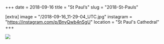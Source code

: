 +++
date = 2018-09-16
title = "St Paul’s"
slug = "2018-St-Pauls"

[extra]
image = "/2018-09-16_11-29-04_UTC.jpg"
instagram = "https://instagram.com/p/BnyQwb4nSgU"
location = "St Paul's Cathedral"
+++

<img src="/2018-09-16_11-29-04_UTC.jpg" />
